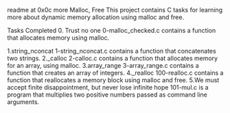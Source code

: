 readme at 0x0c more
Malloc, Free
This project contains C tasks for learning more about dynamic memory allocation using malloc and free.

Tasks Completed 0. Trust no one 0-malloc_checked.c contains a function that allocates memory using malloc.

1.string_nconcat 1-string_nconcat.c contains a function that concatenates two strings.
2._calloc 2-calloc.c contains a function that allocates memory for an array, using malloc.
3.array_range 3-array_range.c contains a function that creates an array of integers.
4._realloc 100-realloc.c contains a function that reallocates a memory block using malloc and free.
5.We must accept finite disappointment, but never lose infinite hope 101-mul.c is a program that multiplies two positive numbers passed as command line arguments.
